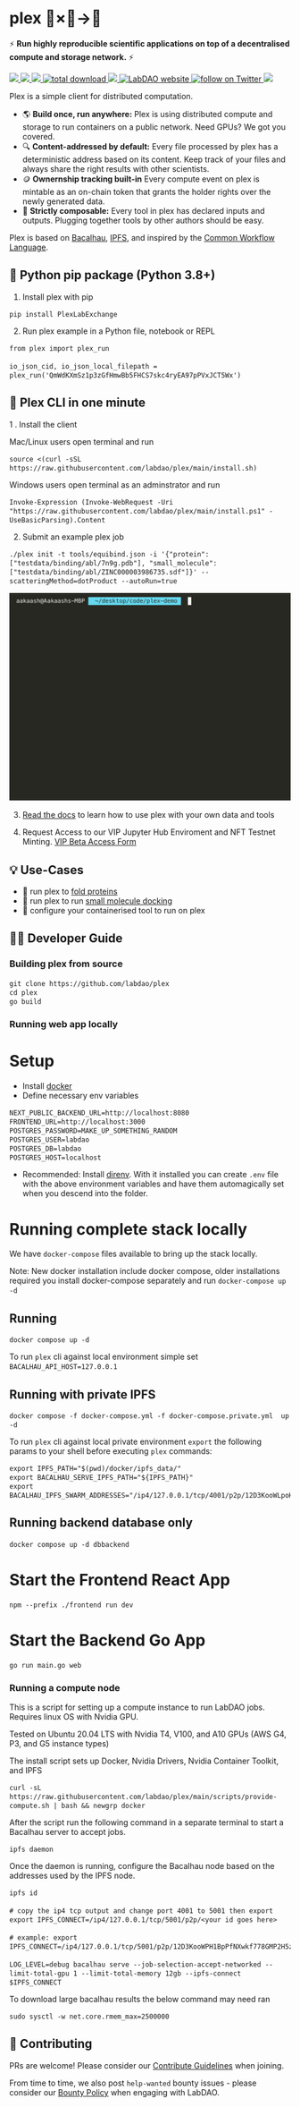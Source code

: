 # plex 🧫×🧬→💊
⚡ **Run highly reproducible scientific applications on top of a decentralised compute and storage network.** ⚡


<p align="left">
    <a href="https://github.com/labdao/plex/blob/main/LICENSE.md" alt="License">
        <img src="https://img.shields.io/badge/license-MIT-green" />
    </a>
    <a href="https://github.com/labdao/plex/releases/" alt="Release">
        <img src="https://img.shields.io/github/v/release/labdao/plex?display_name=tag" />
    </a>
    <a href="https://github.com/labdao/plex/pulse" alt="Activity">
        <img src="https://img.shields.io/github/commit-activity/m/labdao/plex" />
    </a>
    <a href="https://img.shields.io/github/downloads/labdao/plex/total">
        <img src="https://img.shields.io/github/downloads/labdao/plex/total" alt="total download">
    </a>
    <a href="https://github.com/labdao/plex/actions/workflows/go.yml" alt="Tests">
        <img src="https://github.com/labdao/plex/actions/workflows/go.yml/badge.svg" />
    </a>
    <a href="https://labdao.xyz/">
        <img alt="LabDAO website" src="https://img.shields.io/badge/website-labdao.xyz-red">
    </a>
    <a href="https://twitter.com/intent/follow?screen_name=lab_dao">
        <img src="https://img.shields.io/twitter/follow/lab_dao?style=social&logo=twitter" alt="follow on Twitter">
    </a>
    <a href="https://discord.gg/labdao" alt="Discord">
        <img src="https://dcbadge.vercel.app/api/server/labdao?compact=true&style=flat-square" />
    </a>
</p>


Plex is a simple client for distributed computation.
* 🌎 **Build once, run anywhere:** Plex is using distributed compute and storage to run containers on a public network. Need GPUs? We got you covered.
* 🔍 **Content-addressed by default:** Every file processed by plex has a deterministic address based on its content. Keep track of your files and always share the right results with other scientists.
* 🪙 **Ownernship tracking built-in** Every compute event on plex is mintable as an on-chain token that grants the holder rights over the newly generated data.
* 🔗 **Strictly composable:** Every tool in plex has declared inputs and outputs. Plugging together tools by other authors should be easy.

Plex is based on [Bacalhau](https://www.bacalhau.org/), [IPFS](https://ipfs.tech/), and inspired by the [Common Workflow Language](https://www.commonwl.org/user_guide/introduction/quick-start.html).

## 🐍 Python pip package (Python 3.8+)

1. Install plex with pip
```
pip install PlexLabExchange
```

2. Run plex example in a Python file, notebook or REPL
```
from plex import plex_run

io_json_cid, io_json_local_filepath = plex_run('QmWdKXmSz1p3zGfHmwBb5FHCS7skc4ryEA97pPVxJCT5Wx')
```
## 🚀 Plex CLI in one minute

1 . Install the client

Mac/Linux users open terminal and run
```
source <(curl -sSL https://raw.githubusercontent.com/labdao/plex/main/install.sh)
```

Windows users open terminal as an adminstrator and run
```
Invoke-Expression (Invoke-WebRequest -Uri "https://raw.githubusercontent.com/labdao/plex/main/install.ps1" -UseBasicParsing).Content
```

2. Submit an example plex job
```
./plex init -t tools/equibind.json -i '{"protein": ["testdata/binding/abl/7n9g.pdb"], "small_molecule": ["testdata/binding/abl/ZINC000003986735.sdf"]}' --scatteringMethod=dotProduct --autoRun=true
```

![Getting Started](./readme-getting-started-2x.gif)

3. [Read the docs](https://docs.labdao.xyz/) to learn how to use plex with your own data and tools

4. Request Access to our VIP Jupyter Hub Enviroment and NFT Testnet Minting.
[VIP Beta Access Form](https://try.labdao.xyz)


## 💡 Use-Cases
* 🧬 run plex to [fold proteins](https://docs.labdao.xyz/tutorials/protein-folding)
* 💊 run plex to run [small molecule docking](https://docs.labdao.xyz/tutorials/small-molecule-binding)
* 🐋 configure your containerised tool to run on plex

## 🧑‍💻 Developer Guide

### Building plex from source

```
git clone https://github.com/labdao/plex
cd plex
go build
```

### Running web app locally

# Setup

* Install [docker](https://docs.docker.com/engine/install/)
* Define necessary env variables
```
NEXT_PUBLIC_BACKEND_URL=http://localhost:8080
FRONTEND_URL=http://localhost:3000
POSTGRES_PASSWORD=MAKE_UP_SOMETHING_RANDOM
POSTGRES_USER=labdao
POSTGRES_DB=labdao
POSTGRES_HOST=localhost
```
* Recommended: Install [direnv](https://direnv.net/). With it installed you can create `.env` file with the above environment variables and have them automagically set when you descend into the folder.

# Running complete stack locally
We have `docker-compose` files available to bring up the stack locally.

Note: New docker installation include docker compose, older installations required you install docker-compose separately and run `docker-compose up -d`

## Running
```
docker compose up -d
```

To run `plex` cli against local environment simple set `BACALHAU_API_HOST=127.0.0.1`


## Running with private IPFS
```
docker compose -f docker-compose.yml -f docker-compose.private.yml  up -d
```
To run `plex` cli against local private environment `export` the following params to your shell before executing `plex` commands:
```
export IPFS_PATH="$(pwd)/docker/ipfs_data/"
export BACALHAU_SERVE_IPFS_PATH="${IPFS_PATH}"
export BACALHAU_IPFS_SWARM_ADDRESSES="/ip4/127.0.0.1/tcp/4001/p2p/12D3KooWLpoHJCGxxKozRaUK1e1m2ocyVPB9dzbsU2cydujYBCD7"
```

## Running backend database only
```
docker compose up -d dbbackend
```


# Start the Frontend React App

```
npm --prefix ./frontend run dev
```

# Start the Backend Go App
```
go run main.go web
```

### Running a compute node
This is a script for setting up a compute instance to run LabDAO jobs. Requires linux OS with Nvidia GPU.

Tested on Ubuntu 20.04 LTS with Nvidia T4, V100, and A10 GPUs (AWS G4, P3, and G5 instance types)

The install script sets up Docker, Nvidia Drivers, Nvidia Container Toolkit, and IPFS
```
curl -sL https://raw.githubusercontent.com/labdao/plex/main/scripts/provide-compute.sh | bash && newgrp docker
```

After the script run the following command in a separate terminal to start a Bacalhau server to accept jobs.
```
ipfs daemon
```

Once the daemon is running, configure the Bacalhau node based on the addresses used by the IPFS node.
```
ipfs id

# copy the ip4 tcp output and change port 4001 to 5001 then export
export IPFS_CONNECT=/ip4/127.0.0.1/tcp/5001/p2p/<your id goes here>

# example: export IPFS_CONNECT=/ip4/127.0.0.1/tcp/5001/p2p/12D3KooWPH1BpPfNXwkf778GMP2H5z7pwjKVQFnA5NS3DngU7pxG

LOG_LEVEL=debug bacalhau serve --job-selection-accept-networked --limit-total-gpu 1 --limit-total-memory 12gb --ipfs-connect $IPFS_CONNECT
```

To download large bacalhau results the below command may need ran
```
sudo sysctl -w net.core.rmem_max=2500000
```

## 💁 Contributing
PRs are welcome! Please consider our [Contribute Guidelines](https://docs.labdao.xyz/about-us/contributer_policy) when joining.

From time to time, we also post ```help-wanted``` bounty issues - please consider our [Bounty Policy](https://docs.labdao.xyz/about-us/bounty_policy) when engaging with LabDAO.
